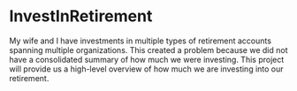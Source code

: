 # InvestInRetirement
My wife and I have investments in multiple types of retirement accounts spanning multiple organizations. This created a problem because we did not have a consolidated summary of how much we were investing. This project will provide us a high-level overview of how much we are investing into our retirement.
